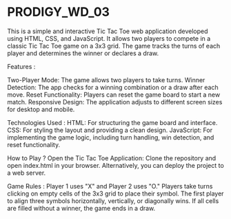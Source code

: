 # PRODIGY_WD_03
This is a simple and interactive Tic Tac Toe web application developed using HTML, CSS, and JavaScript. It allows two players to compete in a classic Tic Tac Toe game on a 3x3 grid. The game tracks the turns of each player and determines the winner or declares a draw.

Features :

Two-Player Mode: The game allows two players to take turns.
Winner Detection: The app checks for a winning combination or a draw after each move.
Reset Functionality: Players can reset the game board to start a new match.
Responsive Design: The application adjusts to different screen sizes for desktop and mobile.

Technologies Used :
HTML: For structuring the game board and interface.
CSS: For styling the layout and providing a clean design.
JavaScript: For implementing the game logic, including turn handling, win detection, and reset functionality.

How to Play ?
Open the Tic Tac Toe Application:
Clone the repository and open index.html in your browser.
Alternatively, you can deploy the project to a web server.

Game Rules :
Player 1 uses "X" and Player 2 uses "O."
Players take turns clicking on empty cells of the 3x3 grid to place their symbol.
The first player to align three symbols horizontally, vertically, or diagonally wins.
If all cells are filled without a winner, the game ends in a draw.
